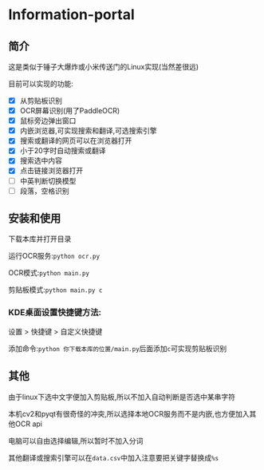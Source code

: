 # Information-portal

## 简介

这是类似于锤子大爆炸或小米传送门的Linux实现(当然差很远)

目前可以实现的功能:

- [x]  从剪贴板识别
- [x]  OCR屏幕识别(用了PaddleOCR)
- [x]  鼠标旁边弹出窗口
- [x]  内嵌浏览器,可实现搜索和翻译,可选搜索引擎
- [x]  搜索或翻译的网页可以在浏览器打开
- [x]  小于20字时自动搜索或翻译
- [x]  搜索选中内容
- [x]  点击链接浏览器打开
- [ ]  中英判断切换模型
- [ ]  段落，空格识别

## 安装和使用

下载本库并打开目录

运行OCR服务:`python ocr.py`

OCR模式:`python main.py`

剪贴板模式:`python main.py c`

### KDE桌面设置快捷键方法:

设置 > 快捷键 > 自定义快捷键

添加命令:`python 你下载本库的位置/main.py`后面添加`c`可实现剪贴板识别

## 其他

由于linux下选中文字便加入剪贴板,所以不加入自动判断是否选中某串字符

本机cv2和pyqt有很奇怪的冲突,所以选择本地OCR服务而不是内嵌,也方便加入其他OCR api

电脑可以自由选择编辑,所以暂时不加入分词

其他翻译或搜索引擎可以在`data.csv`中加入注意要把关键字替换成`%s`
